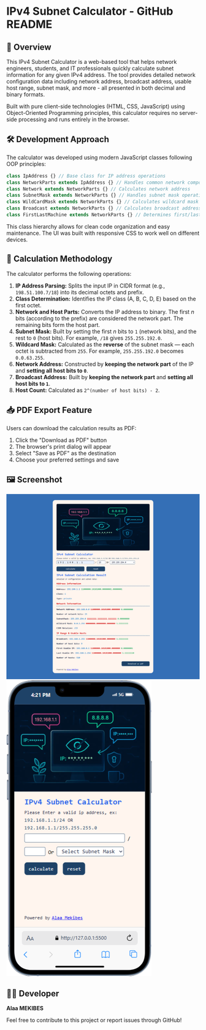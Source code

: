 # IPv4 Subnet Calculator - GitHub README

## 📌 Overview

This IPv4 Subnet Calculator is a web-based tool that helps network engineers, students, and IT professionals quickly calculate subnet information for any given IPv4 address. The tool provides detailed network configuration data including network address, broadcast address, usable host range, subnet mask, and more - all presented in both decimal and binary formats.

Built with pure client-side technologies (HTML, CSS, JavaScript) using Object-Oriented Programming principles, this calculator requires no server-side processing and runs entirely in the browser.

## 🛠️ Development Approach

The calculator was developed using modern JavaScript classes following OOP principles:

```javascript
class IpAddress {} // Base class for IP address operations
class NetworkParts extends IpAddress {} // Handles common network components
class Network extends NetworkParts {} // Calculates network address
class SubnetMask extends NetworkParts {} // Handles subnet mask operations
class WildCardMask extends NetworkParts {} // Calculates wildcard mask
class Broadcast extends NetworkParts {} // Calculates broadcast address
class FirstLastMachine extends NetworkParts {} // Determines first/last usable hosts
```

This class hierarchy allows for clean code organization and easy maintenance. The UI was built with responsive CSS to work well on different devices.

## 🔢 Calculation Methodology

The calculator performs the following operations:

1. **IP Address Parsing:** Splits the input IP in CIDR format (e.g., `198.51.100.7/18`) into its decimal octets and prefix.
2. **Class Determination:** Identifies the IP class (A, B, C, D, E) based on the first octet.
3. **Network and Host Parts:** Converts the IP address to binary. The first *n* bits (according to the prefix) are considered the network part. The remaining bits form the host part.
4. **Subnet Mask:** Built by setting the first *n* bits to `1` (network bits), and the rest to `0` (host bits). For example, `/18` gives `255.255.192.0`.
5. **Wildcard Mask:** Calculated as the **reverse** of the subnet mask — each octet is subtracted from `255`. For example, `255.255.192.0` becomes `0.0.63.255`.
6. **Network Address:** Constructed by **keeping the network part** of the IP and **setting all host bits to `0`**.
7. **Broadcast Address:** Built by **keeping the network part** and **setting all host bits to `1`**.
8. **Host Count:** Calculated as `2^(number of host bits) - 2`.

## 📥 PDF Export Feature

Users can download the calculation results as PDF:
1. Click the "Download as PDF" button
2. The browser's print dialog will appear
3. Select "Save as PDF" as the destination
4. Choose your preferred settings and save

## 🖼️ Screenshot

![IPv4 tool screenshot desktop](/assets/img/screenShot_desktop.png)
![IPv4 tool screenshot mobile](/assets/img/screenShot_mobile.png)

## 👨‍💻 Developer

**Alaa MEKIBES**  

Feel free to contribute to this project or report issues through GitHub!
